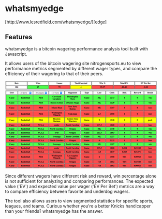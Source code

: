 # whatsmyedge

[http://www.lesredfield.com/whatsmyedge/][edge]

[edge]: http://www.lesredfield.com/whatsmyedge/

## Features

whatsmyedge is a bitcoin wagering performance analysis tool built with Javascript.

It allows users of the bitcoin wagering site nitrogensports.eu to view performance metrics segmented by different wager types, and compare the efficiency of their wagering to that of their peers.

![alt tag](images/edge.png)

Since different wagers have different risk and reward, win percentage alone is not sufficient for analyzing and comparing performances. The expected value ('EV') and expected value per wager ('EV Per Bet') metrics are a way to compare efficiency between favorite and underdog wagers.

The tool also allows users to view segmented statistics for specific sports, leagues, and teams. Curious whether you're a better Knicks handicapper than your friends? whatsmyedge has the answer.
